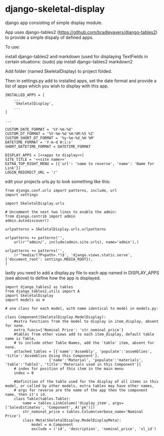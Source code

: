 django-skeletal-display
=======================

django app consisting of simple display module.

App uses django-tables2 (https://github.com/bradleyayers/django-tables2) to provide a simple dispaly of defined apps.

To use:

install django-tables2 and markdown (used for displaying TextFields in certain situations:
	(sudo) pip install django-tables2 markdown2

Add folder (named SkeletalDisplay) to project folded.

Then in settings.py add to installed apps, set the date format and provide a list of apps which you wish to display with this app.

	INSTALLED_APPS = [
		...
		'SkeletalDisplay',
		...
	]
	
	...

	CUSTOM_DATE_FORMAT = '%Y-%m-%d'
	CUSTOM_DT_FORMAT = '%Y-%m-%d %H:%M:%S %Z'
	CUSTOM_SHORT_DT_FORMAT = '%y-%m-%d_%H %M'
	DATETIME_FORMAT = 'Y-m-d H:i:s'
	SHORT_DATETIME_FORMAT = DATETIME_FORMAT

	DISPLAY_APPS = [<<apps to display>>]
	SITE_TITLE = '<<site name>>'
	EXTRA_TOP_RIGHT_MENU = [{'url': 'name to reverse', 'name': 'Name for Link'}]
	LOGIN_REDIRECT_URL = '/'

edit your projects urls.py to look something like this:

	from django.conf.urls import patterns, include, url
	import settings

	import SkeletalDisplay.urls

	# Uncomment the next two lines to enable the admin:
	from django.contrib import admin
	admin.autodiscover()

	urlpatterns = SkeletalDisplay.urls.urlpatterns

	urlpatterns += patterns('',
		url(r'^admin/', include(admin.site.urls), name='admin'),)

	urlpatterns += patterns('',
		(r'^media/(?P<path>.*)$', 'django.views.static.serve', {'document_root': settings.MEDIA_ROOT}),
	)

lastly you need to add a display.py file to each app named in DISPLAY_APPS (see above) to define how the app is displayed.

	import django_tables2 as tables
	from django_tables2.utils import A
	import SkeletalDisplay
	import models as m
	
	# one class for each model, with name identical to model in models.py:
	
	class Component(SkeletalDisplay.ModelDisplay):
		#extra functions from the model to display in item_display, absent for none.
		extra_funcs={'Nominal Price': 'str_nominal_price'}
		#tables from other views add to each item_display, default table name is Table, 
		# to include other Table Names, add the 'table' item, absent for none.
		attached_tables = [{'name':'Assembly', 'populate':'assemblies', 'title':'Assemblies Using this Component'},
						{'name':'Material', 'populate':'materials', 'table':'Table2', 'title':'Materials used in this Component'}]
		# index for position of this item in the main menu
		index = 0
		
		#definition of the table used for the display of all items in this model, or called by other models, extra tables may have other names,
		# args for reverse are the name of the app then the component name, then it's id.
		class Table(tables.Table):
			name = tables.LinkColumn('display_item', args=['SalesEstimates', 'Component', A('pk')])
			str_nominal_price = tables.Column(verbose_name='Nominal Price')
			class Meta(SkeletalDisplay.ModelDisplayMeta):
				model = m.Component
				exclude = ('id', 'description', 'nominal_price', 'xl_id')
